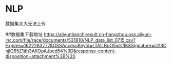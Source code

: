 # NLP

数据集太大无法上传

##数据集下载地址
https://aliyuntianchiresult.cn-hangzhou.oss.aliyun-inc.com/file/race/documents/531810/NLP_data_list_0715.csv?Expires=1622263777&OSSAccessKeyId=LTAILBoOl5drlflK&Signature=U23CnjlG65Z1jth3AKOpAJped54%3D&response-content-disposition=attachment%3B%20
